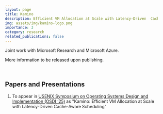 ```yaml
---
layout: page
title: Kamino
description: Efficient VM Allocation at Scale with Latency-Driven  Cache-Aware Scheduling
img: assets/img/kamino-logo.png
importance: 3
category: research
related_publications: false
---
```


Joint work with Microsoft Research and Microsoft Azure.

More information to be released upon publishing.

<br />

## Papers and Presentations
1. To appear in [USENIX Symposium on Operating Systems Design and Implementation (OSDI ‘25)](https://www.usenix.org/conference/osdi25) as "Kamino: Efficient VM Allocation at Scale with Latency-Driven Cache-Aware Scheduling" 